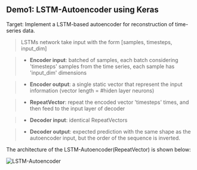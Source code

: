 
Demo1: LSTM-Autoencoder using Keras
----------------

Target: Implement a LSTM-based autoencoder for reconstruction of time-series data.         
> LSTMs network take input with the form [samples, timesteps, input_dim]

> - **Encoder input**: batched of samples, each batch considering 'timesteps' samples from the time series, each sample has 'input_dim' dimensions

> - **Encoder output**: a single static vector that represent the input information (vector length = #hiden layer neurons)

>- **RepeatVector**: repeat the encoded vector 'timesteps' times, and then feed to the input layer of decoder

>- **Decoder input**: identical RepeatVectors

>- **Decoder output**: expected prediction with the same shape as the autoencoder input, but the order of the sequence is inverted.


The architecture of the LSTM-Autoencoder(RepeatVector) is shown below:

![LSTM-Autoencoder](https://github.com/binli826/MasterThesis/blob/master/Figures/LSTM-Autoencoder%28RepeatVector%29.png)
